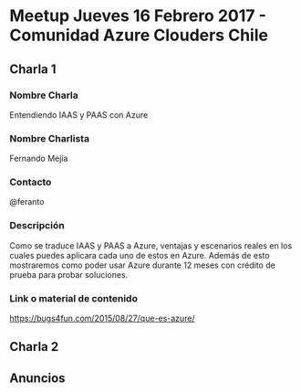 # Meetup Jueves 16 Febrero 2017 - Comunidad Azure Clouders Chile
## Charla 1
### Nombre Charla
Entendiendo IAAS y PAAS con Azure
### Nombre Charlista
Fernando Mejía
### Contacto
@feranto
### Descripción
Como se traduce IAAS y PAAS a Azure, ventajas y escenarios reales en los cuales puedes aplicara cada uno de estos en Azure. Además de esto mostraremos como poder usar Azure durante 12 meses con crédito de prueba para probar soluciones.
### Link o material de contenido
https://bugs4fun.com/2015/08/27/que-es-azure/

## Charla 2
## Anuncios
